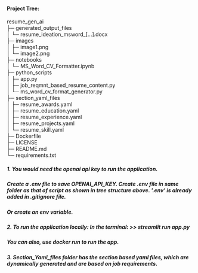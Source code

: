 #### Project Tree:

resume_gen_ai                                            
├─ generated_output_files                                
│  └─ resume_ideation_msword_[...].docx     
├─ images                                                
│  ├─ image1.png                                      
│  └─ image2.png                                         
├─ notebooks                                             
│  └─ MS_Word_CV_Formatter.ipynb                         
├─ python_scripts     
│  ├─ app.py                                             
│  ├─ job_reqmnt_based_resume_content.py                 
│  └─ ms_word_cv_format_generator.py                     
├─ section_yaml_files                                    
│  ├─ resume_awards.yaml                                 
│  ├─ resume_education.yaml                              
│  ├─ resume_experience.yaml                             
│  ├─ resume_projects.yaml                               
│  └─ resume_skill.yaml                                  
├─ Dockerfile                                            
├─ LICENSE                                               
├─ README.md                                             
└─ requirements.txt                                      


##### 1.  You would need the openai api key to run the application.
  ##### Create a .env file to save OPENAI_API_KEY. Create .env file in same folder as that of script as shown in tree structure above. '.env' is already added in .gitignore file.
  ##### Or create an env variable.

##### 2.  To run the application locally: In the terminal:          >> streamlit run app.py
#####     You can also, use docker run to run the app.

##### 3. Section_Yaml_files folder has the section based yaml files, which are dynamically generated and are based on job requirements.
